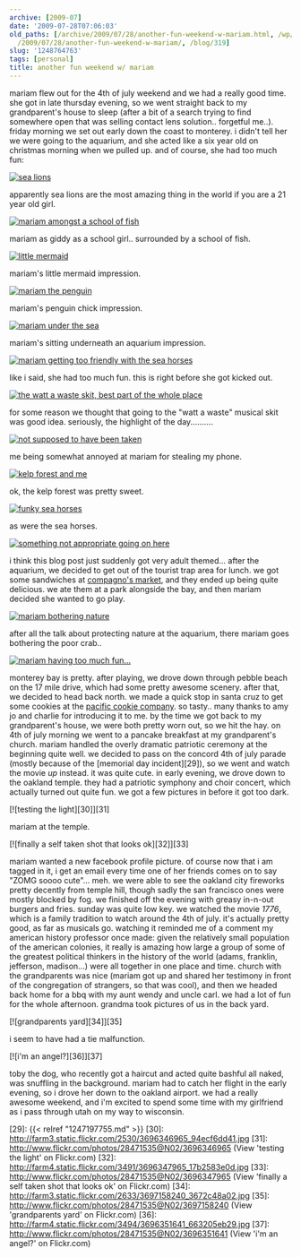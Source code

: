```yaml
---
archive: [2009-07]
date: '2009-07-28T07:06:03'
old_paths: [/archive/2009/07/28/another-fun-weekend-w-mariam.html, /wp/2009/07/28/another-fun-weekend-w-mariam/,
  /2009/07/28/another-fun-weekend-w-mariam/, /blog/319]
slug: '1248764763'
tags: [personal]
title: another fun weekend w/ mariam
---
```


mariam flew out for the 4th of july weekend and we had a really good time.
she got in late thursday evening, so we went straight back to my
grandparent's house to sleep (after a bit of a search trying to find
somewhere open that was selling contact lens solution.. forgetful me..).
friday morning we set out early down the coast to monterey. i didn't tell
her we were going to the aquarium, and she acted like a six year old on
christmas morning when we pulled up. and of course, she had too much fun:

[![sea lions][1]][2]

apparently sea lions are the most amazing thing in the world if you are
a 21 year old girl.

[![mariam amongst a school of fish][3]][4]

mariam as giddy as a school girl.. surrounded by a school of fish.

[![little mermaid][5]][6]

mariam's little mermaid impression.

[![mariam the penguin][7]][8]

mariam's penguin chick impression.

[![mariam under the sea][9]][10]

mariam's sitting underneath an aquarium impression.

[![mariam getting too friendly with the sea horses][11]][12]

like i said, she had too much fun. this is right before she got kicked
out.

[![the watt a waste skit, best part of the whole place][13]][14]

for some reason we thought that going to the "watt a waste" musical skit
was good idea. seriously, the highlight of the day..........

[![not supposed to have been taken][15]][16]

me being somewhat annoyed at mariam for stealing my phone.

[![kelp forest and me][17]][18]

ok, the kelp forest was pretty sweet.

[![funky sea horses][19]][20]

as were the sea horses.

[![something not appropriate going on here][21]][22]

i think this blog post just suddenly got very adult themed... after the
aquarium, we decided to get out of the tourist trap area for lunch. we got
some sandwiches at [compagno's market][23], and they ended up being quite
delicious. we ate them at a park alongside the bay, and then mariam
decided she wanted to go play.

[![mariam bothering nature][24]][25]

after all the talk about protecting nature at the aquarium, there mariam
goes bothering the poor crab..

[![mariam having too much fun...][26]][27]

monterey bay is pretty. after playing, we drove down through pebble beach
on the 17 mile drive, which had some pretty awesome scenery. after that,
we decided to head back north. we made a quick stop in santa cruz to get
some cookies at the [pacific cookie company][28]. so tasty.. many thanks
to amy jo and charlie for introducing it to me. by the time we got back to
my grandparent's house, we were both pretty worn out, so we hit the hay.
on 4th of july morning we went to a pancake breakfast at my grandparent's
church. mariam handled the overly dramatic patriotic ceremony at the
beginning quite well. we decided to pass on the concord 4th of july parade
(mostly because of the [memorial day incident][29]), so we went and watch
the movie _up_ instead. it was quite cute. in early evening, we drove down
to the oakland temple. they had a patriotic symphony and choir concert,
which actually turned out quite fun. we got a few pictures in before it
got too dark.

[![testing the light][30]][31]

mariam at the temple.

[![finally a self taken shot that looks ok][32]][33]

mariam wanted a new facebook profile picture. of course now that i am
tagged in it, i get an email every time one of her friends comes on to say
"ZOMG soooo cute"... meh. we were able to see the oakland city fireworks
pretty decently from temple hill, though sadly the san francisco ones were
mostly blocked by fog. we finished off the evening with greasy in-n-out
burgers and fries. sunday was quite low key. we watched the movie _1776_,
which is a family tradition to watch around the 4th of july. it's actually
pretty good, as far as musicals go. watching it reminded me of a comment
my american history professor once made: given the relatively small
population of the american colonies, it really is amazing how large
a group of some of the greatest political thinkers in the history of the
world (adams, franklin, jefferson, madison...) were all together in one
place and time. church with the grandparents was nice (mariam got up and
shared her testimony in front of the congregation of strangers, so that
was cool), and then we headed back home for a bbq with my aunt wendy and
uncle carl. we had a lot of fun for the whole afternoon. grandma took
pictures of us in the back yard.

[![grandparents yard][34]][35]

i seem to have had a tie malfunction.

[![i'm an angel?][36]][37]

toby the dog, who recently got a haircut and acted quite bashful all
naked, was snuffling in the background. mariam had to catch her flight in
the early evening, so i drove her down to the oakland airport. we had
a really awesome weekend, and i'm excited to spend some time with my
girlfriend as i pass through utah on my way to wisconsin.

[1]: http://farm4.static.flickr.com/3494/3696336399_747aa4c7f8.jpg
[2]: http://www.flickr.com/photos/28471535@N02/3696336399 (View 'sea lions' on Flickr.com)
[3]: http://farm3.static.flickr.com/2662/3697146976_ee52a452bf.jpg
[4]: http://www.flickr.com/photos/28471535@N02/3697146976 (View 'mariam amongst a school of fish' on Flickr.com)
[5]: http://farm4.static.flickr.com/3504/3696338299_e09f18cc01.jpg
[6]: http://www.flickr.com/photos/28471535@N02/3696338299 (View 'little mermaid' on Flickr.com)
[7]: http://farm3.static.flickr.com/2444/3697145684_8bdfc9477a.jpg
[8]: http://www.flickr.com/photos/28471535@N02/3697145684 (View 'mariam the penguin' on Flickr.com)
[9]: http://farm4.static.flickr.com/3481/3697138440_f4eaee74d0.jpg
[10]: http://www.flickr.com/photos/28471535@N02/3697138440 (View 'mariam under the sea' on Flickr.com)
[11]: http://farm4.static.flickr.com/3561/3697149702_6191e7776a.jpg
[12]: http://www.flickr.com/photos/28471535@N02/3697149702 (View 'mariam getting too friendly with the sea horses' on Flickr.com)
[13]: http://farm4.static.flickr.com/3627/3697139170_b6b23150f6.jpg
[14]: http://www.flickr.com/photos/28471535@N02/3697139170 (View 'the watt a waste skit, best part of the whole place' on Flickr.com)
[15]: http://farm3.static.flickr.com/2579/3697143380_930292a9ab.jpg
[16]: http://www.flickr.com/photos/28471535@N02/3697143380 (View 'not supposed to have been taken' on Flickr.com)
[17]: http://farm3.static.flickr.com/2593/3696336991_4fcd9d198f.jpg
[18]: http://www.flickr.com/photos/28471535@N02/3696336991 (View 'kelp forest and me' on Flickr.com)
[19]: http://farm3.static.flickr.com/2538/3697147572_e550dd8eba.jpg
[20]: http://www.flickr.com/photos/28471535@N02/3697147572 (View 'funky sea horses' on Flickr.com)
[21]: http://farm3.static.flickr.com/2618/3697149176_ed1591be40.jpg
[22]: http://www.flickr.com/photos/28471535@N02/3697149176 (View 'something not appropriate going on here' on Flickr.com)
[23]: http://www.yelp.com/biz/compagnos-market-and-deli-monterey
[24]: http://farm3.static.flickr.com/2495/3696343327_86ec3562c0.jpg
[25]: http://www.flickr.com/photos/28471535@N02/3696343327 (View 'mariam bothering nature' on Flickr.com)
[26]: http://farm4.static.flickr.com/3431/3696345599_9248c4ebaa.jpg
[27]: http://www.flickr.com/photos/28471535@N02/3696345599 (View 'mariam having too much fun...' on Flickr.com)
[28]: http://www.yelp.com/biz/pacific-cookie-company-santa-cruz
[29]: {{< relref "1247197755.md" >}}
[30]: http://farm3.static.flickr.com/2530/3696346965_94ecf6dd41.jpg
[31]: http://www.flickr.com/photos/28471535@N02/3696346965 (View 'testing the light' on Flickr.com)
[32]: http://farm4.static.flickr.com/3491/3696347965_17b2583e0d.jpg
[33]: http://www.flickr.com/photos/28471535@N02/3696347965 (View 'finally a self taken shot that looks ok' on Flickr.com)
[34]: http://farm3.static.flickr.com/2633/3697158240_3672c48a02.jpg
[35]: http://www.flickr.com/photos/28471535@N02/3697158240 (View 'grandparents yard' on Flickr.com)
[36]: http://farm4.static.flickr.com/3494/3696351641_663205eb29.jpg
[37]: http://www.flickr.com/photos/28471535@N02/3696351641 (View 'i'm an angel?' on Flickr.com)

